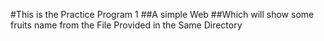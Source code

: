 #This is the Practice Program 1
##A simple Web 
##Which will show some fruits name from the File Provided in the Same Directory